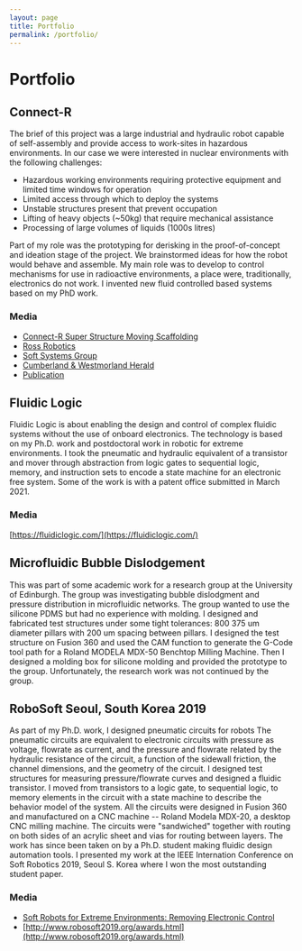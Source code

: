 ```yaml
---
layout: page
title: Portfolio
permalink: /portfolio/
---
```


# Portfolio
## Connect-R
The brief of this project was a large industrial and hydraulic robot capable of self-assembly and provide access to work-sites in hazardous environments. In our case we were interested in nuclear environments with the following challenges:
* Hazardous working environments requiring protective equipment and limited time windows for operation
* Limited access through which to deploy the systems
* Unstable structures present that prevent occupation
* Lifting of heavy objects (~50kg) that require mechanical assistance
* Processing of large volumes of liquids (1000s litres)

Part of my role was the prototyping for derisking in the proof-of-concept and ideation stage of the project.
We brainstormed ideas for how the robot would behave and assemble.
My main role was to develop to control mechanisms for use in radioactive environments, a place were, traditionally, electronics do not work.
I invented new fluid controlled based systems based on my PhD work.

### Media
* [Connect-R Super Structure Moving Scaffolding](https://youtu.be/JOmluiDqAIQ)
* [Ross Robotics](https://www.ross-robotics.co.uk/news/bringing-structure-to-unstructured-environments)
* [Soft Systems Group](https://softsystemsgroup.com/2020/05/23/connect-r/)
* [Cumberland & Westmorland Herald](https://cwherald.com/news/breakthrough-robotics-system-to-tackle-the-worlds-most-hazardous-environments/)
* [Publication](https://onlinelibrary.wiley.com/doi/10.1002/aisy.202000227)


## Fluidic Logic
Fluidic Logic is about enabling the design and control of complex fluidic systems without the use of onboard electronics.
The technology is based on my Ph.D. work and postdoctoral work in robotic for extreme environments.
I took the pneumatic and hydraulic equivalent of a transistor and mover through abstraction from logic gates to sequential logic, memory, and instruction sets to encode a state machine for an electronic free system.
Some of the work is with a patent office submitted in March 2021.

### Media
[https://fluidiclogic.com/](https://fluidiclogic.com/)

## Microfluidic Bubble Dislodgement
This was part of some academic work for a research group at the University of Edinburgh.
The group was investigating bubble dislodgment and pressure distribution in microfluidic networks. The group wanted to use the silicone PDMS but had no experience with molding.
I designed and fabricated test structures under some tight tolerances: 800 375 um diameter pillars with 200 um spacing between pillars.
I designed the test structure on Fusion 360 and used the CAM function to generate the G-Code tool path for a Roland MODELA MDX-50 Benchtop Milling Machine.
Then I designed a  molding box for silicone molding and provided the prototype to the group.
Unfortunately, the research work was not continued by the group.

## RoboSoft Seoul, South Korea 2019
As part of my Ph.D. work, I designed pneumatic circuits for robots
The pneumatic circuits are equivalent to electronic circuits with pressure as voltage, flowrate as current, and the pressure and flowrate related by the hydraulic resistance of the circuit, a function of the sidewall friction, the channel dimensions, and the geometry of the circuit.
I designed test structures for measuring pressure/flowrate curves and designed a fluidic transistor.
I moved from transistors to a logic gate, to sequential logic, to memory elements in the circuit with a state machine to describe the behavior model of the system.
All the circuits were designed in Fusion 360 and manufactured on a CNC machine -- Roland Modela MDX-20, a desktop CNC milling machine.
The circuits were "sandwiched" together with routing on both sides of an acrylic sheet and vias for routing between layers.
The work has since been taken on by a Ph.D. student making fluidic design automation tools.
I presented my work at the IEEE Internation Conference on Soft Robotics 2019, Seoul S. Korea where I won the most outstanding student paper.

### Media
* [Soft Robots for Extreme Environments: Removing Electronic Control
](https://ieeexplore.ieee.org/abstract/document/8722755)
* [http://www.robosoft2019.org/awards.html](http://www.robosoft2019.org/awards.html)